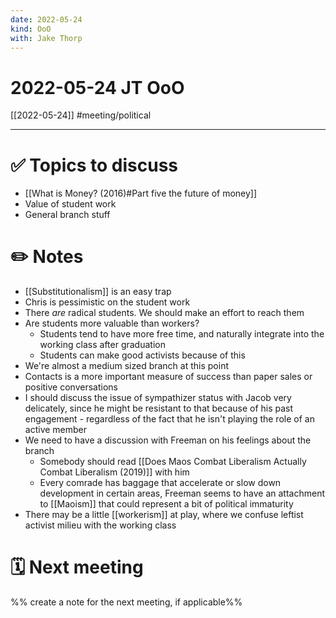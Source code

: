 ```yaml
---
date: 2022-05-24
kind: OoO
with: Jake Thorp
---
```

# 2022-05-24 JT OoO
[[2022-05-24]]
#meeting/political 

---
# ✅ Topics to discuss
- [[What is Money? (2016)#Part five the future of money]]
- Value of student work
- General branch stuff

# ✏️ Notes
- [[Substitutionalism]] is an easy trap
- Chris is pessimistic on the student work
- There *are* radical students. We should make an effort to reach them
- Are students more valuable than workers?
	- Students tend to have more free time, and naturally integrate into the working class after graduation
	- Students can make good activists because of this
- We're almost a medium sized branch at this point 
- Contacts is a more important measure of success than paper sales or positive conversations
- I should discuss the issue of sympathizer status with Jacob very delicately, since he might be resistant to that because of his past engagement - regardless of the fact that he isn't playing the role of an active member
- We need to have a discussion with Freeman on his feelings about the branch
	- Somebody should read [[Does Maos Combat Liberalism Actually Combat Liberalism (2019)]] with him
	- Every comrade has baggage that accelerate or slow down development in certain areas, Freeman seems to have an attachment to [[Maoism]] that could represent a bit of political immaturity
- There may be a little [[workerism]] at play, where we confuse leftist activist milieu with the working class

# 🗓 Next meeting
%% create a note for the next meeting, if applicable%%